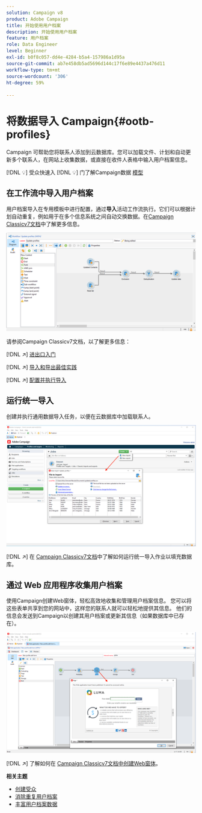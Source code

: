 ```yaml
---
solution: Campaign v8
product: Adobe Campaign
title: 开始使用用户档案
description: 开始使用用户档案
feature: 用户档案
role: Data Engineer
level: Beginner
exl-id: b0f8c057-dd4e-4284-b5a4-157986a1d95a
source-git-commit: ab7e458db5ad5696d144c17f6e89e4437a476d11
workflow-type: tm+mt
source-wordcount: '306'
ht-degree: 59%

---
```


# 将数据导入 Campaign{#ootb-profiles}

Campaign 可帮助您将联系人添加到云数据库。您可以加载文件、计划和自动更新多个联系人，在网站上收集数据，或直接在收件人表格中输入用户档案信息。

[!DNL :bulb:] 受众快速入 [](audiences.md)
[!DNL :bulb:] 门了解Campaign数据 [模型](../dev/datamodel.md)

## 在工作流中导入用户档案

用户档案导入在专用模板中进行配置，通过&#x200B;**导入**&#x200B;活动工作流执行。它们可以根据计划自动重复，例如用于在多个信息系统之间自动交换数据。在[Campaign Classicv7文档](https://experienceleague.adobe.com/docs/campaign-classic/using/getting-started/importing-and-exporting-data/import-export-workflows.html?lang=zh-Hans)中了解更多信息。

![](assets/import-wf.png)

请参阅Campaign Classicv7文档，以了解更多信息：

[!DNL :arrow_upper_right:] [进出口入门](https://experienceleague.adobe.com/docs/campaign-classic/using/getting-started/importing-and-exporting-data/get-started-data-import-export.html?lang=zh-Hans)

[!DNL :arrow_upper_right:] [导入和导出最佳实践](https://experienceleague.adobe.com/docs/campaign-classic/using/getting-started/importing-and-exporting-data/best-practices/import-export-best-practices.html?lang=zh-Hans)

[!DNL :arrow_upper_right:] [配置并执行导入](https://experienceleague.adobe.com/docs/campaign-classic/using/getting-started/importing-and-exporting-data/generic-imports-exports/executing-import-jobs.html?lang=zh-Hans)

## 运行统一导入

创建并执行通用数据导入任务，以便在云数据库中加载联系人。

![](assets/new-import.png)

[!DNL :arrow_upper_right:] 在 [Campaign Classicv7文档](https://experienceleague.adobe.com/docs/campaign-classic/using/getting-started/importing-and-exporting-data/generic-imports-exports/about-generic-imports-exports.html?lang=zh-Hans)中了解如何运行统一导入作业以填充数据库。

## 通过 Web 应用程序收集用户档案

使用Campaign创建Web窗体，轻松高效地收集和管理用户档案信息。 您可以将这些表单共享到您的网站中，这样您的联系人就可以轻松地提供其信息。 他们的信息会发送到Campaign以创建其用户档案或更新其信息（如果数据库中已存在）。

![](assets/web-form-page.png)

[!DNL :arrow_upper_right:] 了解如何在 [Campaign Classicv7文档中创建Web窗体](https://experienceleague.adobe.com/docs/campaign-classic/using/designing-content/web-forms/about-web-forms.html)。

**相关主题**

* [创建受众](audiences.md)
* [消除重复用户档案](https://experienceleague.adobe.com/docs/campaign-classic/using/automating-with-workflows/use-cases/data-management/deduplication-merge.html?lang=zh-Hans)
* [丰富用户档案数据](https://experienceleague.adobe.com/docs/campaign-classic/using/automating-with-workflows/use-cases/data-management/enriching-data.html?lang=zh-Hans)
